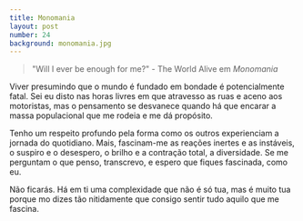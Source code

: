 ```yaml
---
title: Monomania
layout: post
number: 24
background: monomania.jpg
---
```


> "Will I ever be enough for me?" - The World Alive em *Monomania*

Viver presumindo que o mundo é fundado em bondade é potencialmente fatal. Sei eu disto nas horas livres em que atravesso as ruas e aceno aos motoristas, mas o pensamento se desvanece quando há que encarar a massa populacional que me rodeia e me dá propósito.

Tenho um respeito profundo pela forma como os outros experienciam a jornada do quotidiano. Mais, fascinam-me as reações inertes e as instáveis, o suspiro e o desespero, o brilho e a contração total, a diversidade. Se me perguntam o que penso, transcrevo, e espero que fiques fascinada, como eu.

Não ficarás. Há em ti uma complexidade que não é só tua, mas é muito tua porque mo dizes tão nitidamente que consigo sentir tudo aquilo que me fascina.
